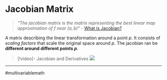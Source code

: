 # Jacobian Matrix
>*"The jacobian matrix is the matrix representing the best linear map approximation of $f$ near $(a,b)$"*
>\- [What is Jacobian?](https://www.youtube.com/watch?v=wCZ1VEmVjVo)

A matrix describing the linear transformation around a point $p$. It consists of *scaling factors* that scale the original space around $p$. The jacobian ran be **different around different points $p$**.

>[!video]- Jacobian and Derivatives
>![](https://www.youtube.com/watch?v=wCZ1VEmVjVo)




---
#multivariablemath